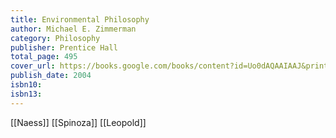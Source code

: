 ```yaml
---
title: Environmental Philosophy
author: Michael E. Zimmerman
category: Philosophy
publisher: Prentice Hall
total_page: 495
cover_url: https://books.google.com/books/content?id=Uo0dAQAAIAAJ&printsec=frontcover&img=1&zoom=1&source=gbs_api
publish_date: 2004
isbn10: 
isbn13:
---
```


[[Naess]]
[[Spinoza]]
[[Leopold]]
